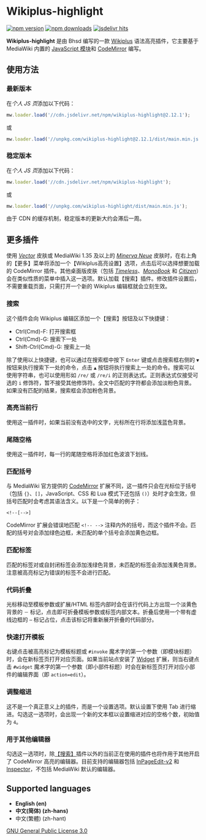# Wikiplus-highlight
[![npm version](https://badge.fury.io/js/wikiplus-highlight.svg)](https://www.npmjs.com/package/wikiplus-highlight)
[![npm downloads](https://img.shields.io/npm/dw/wikiplus-highlight.svg)](https://www.npmjs.com/package/wikiplus-highlight)
[![jsdelivr hits](https://img.shields.io/jsdelivr/npm/hd/wikiplus-highlight.svg)](https://www.npmjs.com/package/wikiplus-highlight)

**Wikiplus-highlight** 是由 Bhsd 编写的一款 [Wikiplus](https://github.com/Wikiplus/Wikiplus) 语法高亮插件，它主要基于 MediaWiki 内置的 [JavaScript 模块](https://www.mediawiki.org/wiki/ResourceLoader/Core_modules)和 [CodeMirror](https://codemirror.net/) 编写。

## 使用方法

### 最新版本

在*个人 JS 页*添加以下代码：

```javascript
mw.loader.load('//cdn.jsdelivr.net/npm/wikiplus-highlight@2.12.1');
```

或

```javascript
mw.loader.load('//unpkg.com/wikiplus-highlight@2.12.1/dist/main.min.js');
```

### 稳定版本

在*个人 JS 页*添加以下代码：

```javascript
mw.loader.load('//cdn.jsdelivr.net/npm/wikiplus-highlight');
```

或

```javascript
mw.loader.load('//unpkg.com/wikiplus-highlight/dist/main.min.js');
```

由于 CDN 的缓存机制，稳定版本的更新大约会滞后一周。

## 更多插件

使用 *[Vector](https://www.mediawiki.org/wiki/Skin:Vector)* 皮肤或 MediaWiki 1.35 及以上的 *[Minerva Neue](https://www.mediawiki.org/wiki/Skin:Minerva_Neue)* 皮肤时，在右上角的【更多】菜单将添加一个【Wikiplus高亮设置】选项，点击后可以选择想要加载的 CodeMirror 插件。其他桌面版皮肤（包括 *[Timeless](https://www.mediawiki.org/wiki/Skin:Timeless)*、*[MonoBook](https://www.mediawiki.org/wiki/Skin:MonoBook)* 和 *[Citizen](https://www.mediawiki.org/wiki/Skin:Citizen)*）会在类似性质的菜单中插入这一选项。默认加载【搜索】插件。修改插件设置后，不需要重载页面，只需打开一个新的 Wikiplus 编辑框就会立刻生效。

### 搜索

这个插件会向 Wikiplus 编辑区添加一个【搜索】按钮及以下快捷键：

- Ctrl(Cmd)-F: 打开搜索框
- Ctrl(Cmd)-G: 搜索下一处
- Shift-Ctrl(Cmd)-G: 搜索上一处

除了使用以上快捷键，也可以通过在搜索框中按下 `Enter` 键或点击搜索框右侧的 `▼` 按钮来执行搜索下一处的命令，点击 `▲` 按钮将执行搜索上一处的命令。搜索可以使用字符串，也可以使用形如 `/re/` 或 `/re/i` 的正则表达式。正则表达式仅接受可选的 `i` 修饰符，暂不接受其他修饰符。全文中匹配的字符都会添加淡粉色背景。如果没有匹配的结果，搜索框会添加粉色背景。

### 高亮当前行

使用这一插件时，如果当前没有选中的文字，光标所在行将添加浅蓝色背景。

### 尾随空格

使用这一插件时，每一行的尾随空格将添加红色波浪下划线。

### 匹配括号

与 MediaWiki 官方提供的 [CodeMirror](https://www.mediawiki.org/wiki/Extension:CodeMirror) 扩展不同，这一插件只会在光标位于括号（包括 `{}`、`[]`，JavaScript、CSS 和 Lua 模式下还包括 `()`）处时才会生效，但括号匹配时会考虑其语法含义。以下是一个简单的例子：

```wikitext
<!--[-->]
```

CodeMirror 扩展会错误地匹配 `<!-- -->` 注释内外的括号，而这个插件不会。匹配的括号对会添加绿色边框，未匹配的单个括号会添加黄色边框。

### 匹配标签

匹配的标签对或自封闭标签会添加浅绿色背景，未匹配的标签会添加浅黄色背景。注意被高亮标记为错误的标签不会进行匹配。

### 代码折叠

光标移动至模板参数或扩展/HTML 标签内部时会在该行代码上方出现一个淡黄色背景的 `－` 标记，点击即可折叠模板参数或标签内部文本。折叠后使用一个带有虚线边框的 `⋯` 标记占位，点击该标记将重新展开折叠的代码部分。

### 快速打开模板

右键点击被高亮标记为模板标题或 `#invoke` 魔术字的第一个参数（即模块标题）时，会在新标签页打开对应页面。如果当前站点安装了 [Widget](https://www.mediawiki.org/wiki/Extension:Widget) 扩展，则当右键点击 `#widget` 魔术字的第一个参数（即小部件标题）时会在新标签页打开对应小部件的编辑界面（即 `action=edit`）。

### 调整缩进

这不是一个真正意义上的插件，而是一个设置选项。默认设置下使用 Tab 进行缩进。勾选这一选项时，会出现一个新的文本框以设置缩进对应的空格个数，初始值为 `4`。

### 用于其他编辑器

勾选这一选项时，除[【搜索】](#搜索)插件以外的当前正在使用的插件也将作用于其他开启了 CodeMirror 高亮的编辑器。目前支持的编辑器包括 [InPageEdit-v2](https://github.com/inpageedit/inpageedit-v2) 和 [Inspector](https://zh.moegirl.org.cn/User:Bhsd/Inspector)，不包括 MediaWiki 默认的编辑器。

## Supported languages

- **English (en)**
- ‪**中文(简体)‬ (zh-hans)**
- 中文(繁體)‬ (zh-hant)

[GNU General Public License 3.0](https://www.gnu.org/licenses/gpl-3.0-standalone.html)
